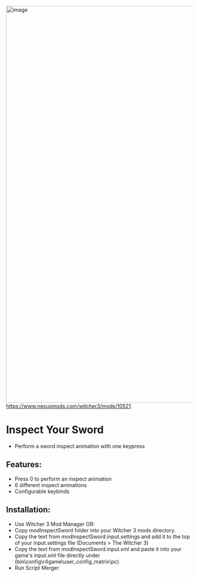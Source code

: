 <img width="1920" height="1080" alt="image" src="https://github.com/user-attachments/assets/a5f3d988-27e1-4339-a268-077933a0d323" /><br>
https://www.nexusmods.com/witcher3/mods/10521<br>

# Inspect Your Sword
- Perform a sword inspect animation with one keypress
 
## Features:
- Press 0 to perform an inspect animation
- 6 different inspect animations
- Configurable keybinds

## Installation:
- Use Witcher 3 Mod Manager﻿ OR:
- Copy modInspectSword folder into your Witcher 3 mods directory.
- Copy the text from modInspectSword.input.settings and add it to the top of your input.settings file (Documents > The Witcher 3)
- Copy the text from modInspectSword.input.xml and paste it into your game's input.xml file directly under <VisibleVars> (bin\config\r4game\user_config_matrix\pc)
- Run Script Merger
